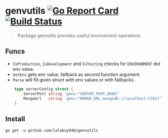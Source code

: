 # genvutils  [![Go Report Card](https://goreportcard.com/badge/github.com/lalabuy948/genvutils)](https://goreportcard.com/report/github.com/lalabuy948/genvutils)  [![Build Status](https://github.com/lalabuy948/genvutils/workflows/build/badge.svg)](https://github.com/lalabuy948/genvutils/actions)

> Package genvutils provides useful environment operations

## Funcs

- `IsProduction`, `IsDevelopment` and `IsTesting` checks for `ENVIRONMENT` dot env value.
- `GetEnv` gets env value, fallback as second function argument.
- `Parse` will fill given struct with env values or with fallbacks.
```go
	type serverConfig struct {
		ServerPort string `genv:"SERVER_PORT,8080"`
		MongoUrl   string `genv:"MONGO_URL,mongodb://localhost:27017"`
	}
```

## Install

`go get -u github.com/lalabuy948/genvutils`
